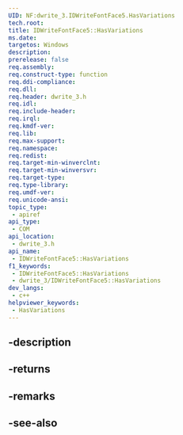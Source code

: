 ```yaml
---
UID: NF:dwrite_3.IDWriteFontFace5.HasVariations
tech.root: 
title: IDWriteFontFace5::HasVariations
ms.date: 
targetos: Windows
description: 
prerelease: false
req.assembly: 
req.construct-type: function
req.ddi-compliance: 
req.dll: 
req.header: dwrite_3.h
req.idl: 
req.include-header: 
req.irql: 
req.kmdf-ver: 
req.lib: 
req.max-support: 
req.namespace: 
req.redist: 
req.target-min-winverclnt: 
req.target-min-winversvr: 
req.target-type: 
req.type-library: 
req.umdf-ver: 
req.unicode-ansi: 
topic_type:
 - apiref
api_type:
 - COM
api_location:
 - dwrite_3.h
api_name:
 - IDWriteFontFace5::HasVariations
f1_keywords:
 - IDWriteFontFace5::HasVariations
 - dwrite_3/IDWriteFontFace5::HasVariations
dev_langs:
 - c++
helpviewer_keywords:
 - HasVariations
---
```


## -description

## -returns

## -remarks

## -see-also

